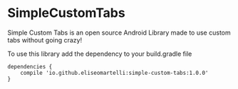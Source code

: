 # SimpleCustomTabs
Simple Custom Tabs is an open source Android Library made to use custom tabs without going crazy!

To use this library add the dependency to your build.gradle file

```
dependencies {
    compile 'io.github.eliseomartelli:simple-custom-tabs:1.0.0'
}
```
